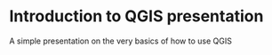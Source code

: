 # Introduction to QGIS presentation
A simple presentation on the very basics of how to use QGIS





